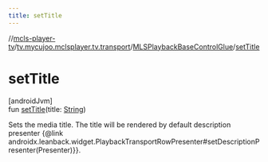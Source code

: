 ```yaml
---
title: setTitle
---
```

//[mcls-player-tv](../../../index.html)/[tv.mycujoo.mclsplayer.tv.transport](../index.html)/[MLSPlaybackBaseControlGlue](index.html)/[setTitle](set-title.html)



# setTitle



[androidJvm]\
fun [setTitle](set-title.html)(title: [String](https://kotlinlang.org/api/latest/jvm/stdlib/kotlin/-string/index.html))



Sets the media title. The title will be rendered by default description presenter {@link androidx.leanback.widget.PlaybackTransportRowPresenter#setDescriptionPresenter(Presenter)}}.




